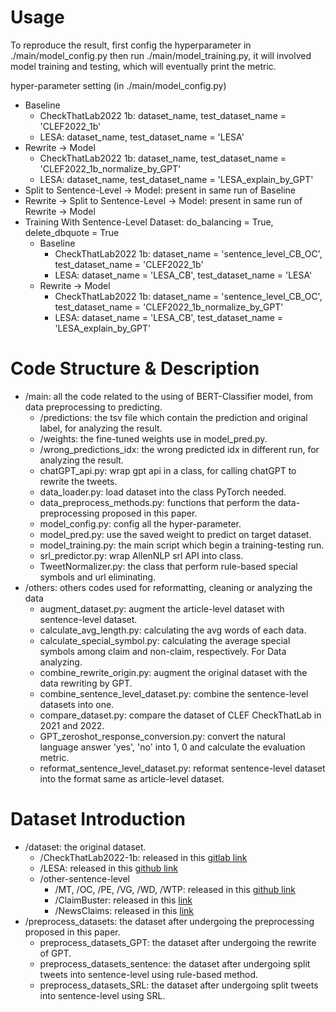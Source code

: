 # Usage
To reproduce the result, first config the hyperparameter in ./main/model_config.py then run ./main/model_training.py, it will involved model training and testing, which will eventually print the metric.

hyper-parameter setting (in ./main/model_config.py)
- Baseline
  - CheckThatLab2022 1b: dataset_name, test_dataset_name = 'CLEF2022_1b'
  - LESA: dataset_name, test_dataset_name = 'LESA'
- Rewrite -> Model
  - CheckThatLab2022 1b: dataset_name, test_dataset_name = 'CLEF2022_1b_normalize_by_GPT'
  - LESA: dataset_name, test_dataset_name = 'LESA_explain_by_GPT'
- Split to Sentence-Level -> Model: present in same run of Baseline 
- Rewrite -> Split to Sentence-Level -> Model: present in same run of Rewrite -> Model
- Training With Sentence-Level Dataset: do_balancing = True, delete_dbquote = True
  - Baseline
    - CheckThatLab2022 1b: dataset_name = 'sentence_level_CB_OC', test_dataset_name = 'CLEF2022_1b'
    - LESA: dataset_name = 'LESA_CB', test_dataset_name = 'LESA'
  - Rewrite -> Model
    - CheckThatLab2022 1b: dataset_name = 'sentence_level_CB_OC', test_dataset_name = 'CLEF2022_1b_normalize_by_GPT'
    - LESA: dataset_name = 'LESA_CB', test_dataset_name = 'LESA_explain_by_GPT'


# Code Structure & Description
- /main: all the code related to the using of BERT-Classifier model, from data preprocessing to predicting.
  - /predictions: the tsv file which contain the prediction and original label, for analyzing the result.
  - /weights: the fine-tuned weights use in model_pred.py.
  - /wrong_predictions_idx: the wrong predicted idx in different run, for analyzing the result.
  - chatGPT_api.py: wrap gpt api in a class, for calling chatGPT to rewrite the tweets.
  - data_loader.py: load dataset into the class PyTorch needed.
  - data_preprocess_methods.py: functions that perform the data-preprocessing proposed in this paper.
  - model_config.py: config all the hyper-parameter.
  - model_pred.py: use the saved weight to predict on target dataset.
  - model_training.py: the main script which begin a training-testing run.
  - srl_predictor.py: wrap AllenNLP srl API into class.
  - TweetNormalizer.py: the class that perform rule-based special symbols and url eliminating. 
- /others: others codes used for reformatting, cleaning or analyzing the data
  - augment_dataset.py: augment the article-level dataset with sentence-level dataset.
  - calculate_avg_length.py: calculating the avg words of each data.
  - calculate_special_symbol.py: calculating the average special symbols among claim and non-claim, respectively. For Data analyzing.
  - combine_rewrite_origin.py: augment the original dataset with the data rewriting by GPT.
  - combine_sentence_level_dataset.py: combine the sentence-level datasets into one.
  - compare_dataset.py: compare the dataset of CLEF CheckThatLab in 2021 and 2022.
  - GPT_zeroshot_response_conversion.py: convert the natural language answer 'yes', 'no' into 1, 0 and calculate the evaluation metric.
  - reformat_sentence_level_dataset.py: reformat sentence-level dataset into the format same as article-level dataset.
  
  
# Dataset Introduction
- /dataset: the original dataset.
  - /CheckThatLab2022-1b: released in this [gitlab link](https://gitlab.com/checkthat_lab/clef2022-checkthat-lab/clef2022-checkthat-lab/-/tree/main/task1/data/subtasks-english) 
  - /LESA: released in this [github link](https://github.com/LCS2-IIITD/LESA-EACL-2021/tree/main/data)
  - /other-sentence-level
    - /MT, /OC, /PE, /VG, /WD, /WTP: released in this [github link](https://github.com/LCS2-IIITD/LESA-EACL-2021/tree/main/data)
    - /ClaimBuster: released in this [link](https://zenodo.org/record/3836810#.YwSJzHZByUl)
    - /NewsClaims: released in this [link](https://drive.google.com/file/d/1jlQ0kQLS0kLbrXIC1fh6oT2HsWppx5QT/view)
- /preprocess_datasets: the dataset after undergoing the preprocessing proposed in this paper.
  - preprocess_datasets_GPT: the dataset after undergoing the rewrite of GPT.
  - preprocess_datasets_sentence: the dataset after undergoing split tweets into sentence-level using rule-based method.
  - preprocess_datasets_SRL: the dataset after undergoing split tweets into sentence-level using SRL.